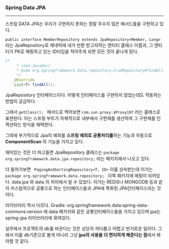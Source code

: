 ### Spring Data JPA

<HR>

스프링 DATA JPA는 우리가 구현하지 못하는 정말 무수히 많은 메서드들을 구현하고 있다.

`public interface MemberRepository extends JpaRepository<Member, Long>` 라는 JpaRepository로 제네릭에 내가 반환 받고자하는 엔티티 클래스 이름과, 그 엔티티가 PK로 매핑하고 있는 ID타입을 적어주게 되면 모든 것이 끝나게 된다.

```java
/*
	 * (non-Javadoc)
	 * @see org.springframework.data.repository.CrudRepository#findAll()
	 */
	@Override
	List<T> findAll();
```

JpaRepository 인터페이스이다. 어떻게 인터페이스를 구현하지 않았는데도 작동하는 방법이 궁금하다.

그래서 `getClass(); ` 메서드로 찍어보면 `com.sun.proxy.$Proxy107` 라는 클래스로 표현된다. 이는 스프링 부트가 자체적으로 내부에서 구현체를 생산하여 그 구현체를 인젝션하는 방식을 채택한다.

그외에 부가적으로 Jpa의 예외를 <b>스프링 예외로 공통처리를</b>하는 기능과 자동으로 <b>ComponentScan</b> 의 기능을 가지고 있다.

재미있는 것은 더 파고들면 JpaRepository 클래스는 `package org.springframework.data.jpa.repository;` 라는 패키지에서 나오고 있다. 

더 들어가보면 ` PagingAndSortingRepository<T, ID>` 이를 상속받는데 이거는 `package org.springframework.data.repository; ` 이쪽 패키지에 매핑이 되어있다.  data.jpa 와 data 의 차이에서 알 수 있었다. 이거는 REDIS나 MONGODB 등과 같이 커스텀적으로 공통으로 하는 인터페이스들과 JPA에 특화된 JPA인터페이스라는 것이다.

라이브러리 역시 다르다. Gradle: org.springframework.data:spring-data-commons:version 에 data 패키지와 같은 공통인터페이스들을 가지고 있으며 jpa는 spring-jpa 라이브러리에 묶여있다.

실무에서 프로젝트의 db를 바꾼다는 것은 상당히 까다롭고 어렵고 번거로운 일이다. 그래서 이를 db기준으로 볼게 아니라 그냥 <b>jpa의 사용을 더 편리하게 해준다는 점</b>에서 봐야할 것 같다.